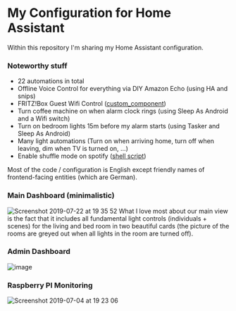 # My Configuration for Home Assistant

Within this repository I'm sharing my Home Assistant configuration.

### Noteworthy stuff
- 22 automations in total
- Offline Voice Control for everything via DIY Amazon Echo (using HA and snips)
- FRITZ!Box Guest Wifi Control ([custom_component](https://github.com/mammuth/home-assistant-configuration/blob/master/custom_components/fritzbox_guestwifi.py))
- Turn coffee machine on when alarm clock rings (using Sleep As Android and a Wifi switch)
- Turn on bedroom lights 15m before my alarm starts (using Tasker and Sleep As Android)
- Many light automations (Turn on when arriving home, turn off when leaving, dim when TV is turned on, ...)
- Enable shuffle mode on spotify ([shell script](https://github.com/mammuth/home-assistant-configuration/blob/master/shell_commands/shuffle_spotify.sh))


Most of the code / configuration is English except friendly names of frontend-facing entities (which are German).

### Main Dashboard (minimalistic)
![Screenshot 2019-07-22 at 19 35 52](https://user-images.githubusercontent.com/3121306/61652323-f0c5d380-acb7-11e9-892b-4be881276ef4.png)
What I love most about our main view is the fact that it includes all fundamental light controls (individuals + scenes) for the living and bed room in two beautiful cards (the picture of the rooms are greyed out when all lights in the room are turned off).

### Admin Dashboard
![image](https://user-images.githubusercontent.com/3121306/36357326-a3d87126-14fc-11e8-8270-600feca50ac0.png)

### Raspberry PI Monitoring
![Screenshot 2019-07-04 at 19 23 06](https://user-images.githubusercontent.com/3121306/60681880-2b92d380-9e91-11e9-8ae5-feaef18cdb81.png)
